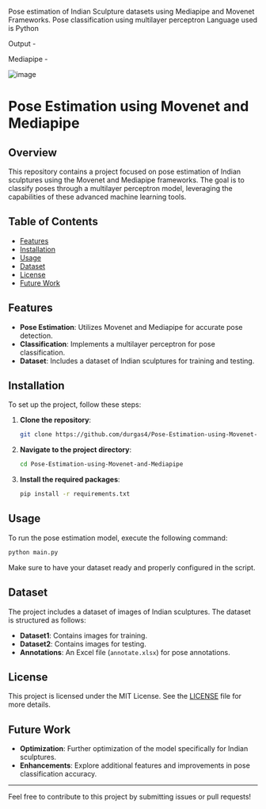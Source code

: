 Pose estimation of Indian Sculpture datasets using Mediapipe and Movenet Frameworks.
Pose classification using multilayer perceptron
Language used is Python

Output - 

Mediapipe -

![image](https://github.com/durgas4/Pose-Estimation-using-Movenet-and-Mediapipe/assets/39164201/663f19b9-c4ec-4e5a-bfab-0ecdb9db8c92)


# Pose Estimation using Movenet and Mediapipe

## Overview

This repository contains a project focused on pose estimation of Indian sculptures using the Movenet and Mediapipe frameworks. The goal is to classify poses through a multilayer perceptron model, leveraging the capabilities of these advanced machine learning tools.

## Table of Contents

- [Features](#features)
- [Installation](#installation)
- [Usage](#usage)
- [Dataset](#dataset)
- [License](#license)
- [Future Work](#future-work)

## Features

- **Pose Estimation**: Utilizes Movenet and Mediapipe for accurate pose detection.
- **Classification**: Implements a multilayer perceptron for pose classification.
- **Dataset**: Includes a dataset of Indian sculptures for training and testing.

## Installation

To set up the project, follow these steps:

1. **Clone the repository**:
   ```bash
   git clone https://github.com/durgas4/Pose-Estimation-using-Movenet-and-Mediapipe.git
   ```

2. **Navigate to the project directory**:
   ```bash
   cd Pose-Estimation-using-Movenet-and-Mediapipe
   ```

3. **Install the required packages**:
   ```bash
   pip install -r requirements.txt
   ```

## Usage

To run the pose estimation model, execute the following command:

```bash
python main.py
```

Make sure to have your dataset ready and properly configured in the script.

## Dataset

The project includes a dataset of images of Indian sculptures. The dataset is structured as follows:

- **Dataset1**: Contains images for training.
- **Dataset2**: Contains images for testing.
- **Annotations**: An Excel file (`annotate.xlsx`) for pose annotations.

## License

This project is licensed under the MIT License. See the [LICENSE](LICENSE) file for more details.

## Future Work

- **Optimization**: Further optimization of the model specifically for Indian sculptures.
- **Enhancements**: Explore additional features and improvements in pose classification accuracy.

---

Feel free to contribute to this project by submitting issues or pull requests!






